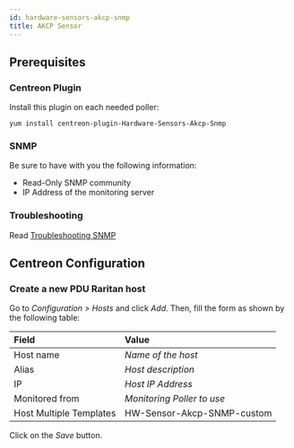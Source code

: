 ```yaml
---
id: hardware-sensors-akcp-snmp
title: AKCP Sensor
---
```


## Prerequisites

### Centreon Plugin

Install this plugin on each needed poller:

``` shell
yum install centreon-plugin-Hardware-Sensors-Akcp-Snmp
```

### SNMP

Be sure to have with you the following information:

  - Read-Only SNMP community
  - IP Address of the monitoring server

### Troubleshooting

Read [Troubleshooting
SNMP](../tutorials/troubleshooting-plugins.md#snmp-checks)

## Centreon Configuration

### Create a new PDU Raritan host

Go to *Configuration \> Hosts* and click *Add*. Then, fill the form as shown by
the following table:

| Field                   | Value                      |
| :---------------------- | :------------------------- |
| Host name               | *Name of the host*         |
| Alias                   | *Host description*         |
| IP                      | *Host IP Address*          |
| Monitored from          | *Monitoring Poller to use* |
| Host Multiple Templates | HW-Sensor-Akcp-SNMP-custom |

Click on the *Save* button.
